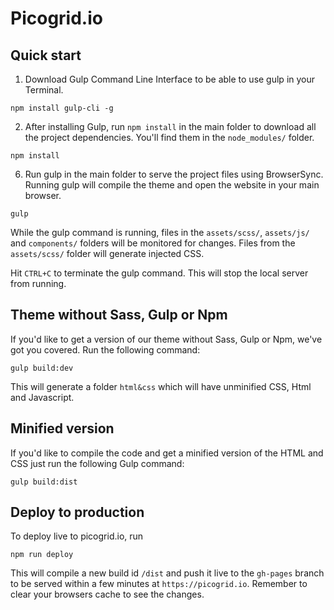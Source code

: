 # Picogrid.io

## Quick start

1. Download Gulp Command Line Interface to be able to use gulp in your Terminal.

```
npm install gulp-cli -g
```

2. After installing Gulp, run `npm install` in the main folder to download all the project dependencies. You'll find them in the `node_modules/` folder.

```
npm install
```

6. Run gulp in the main folder to serve the project files using BrowserSync. Running gulp will compile the theme and open the website in your main browser.

```
gulp
```

While the gulp command is running, files in the `assets/scss/`, `assets/js/` and `components/` folders will be monitored for changes. Files from the `assets/scss/` folder will generate injected CSS.

Hit `CTRL+C` to terminate the gulp command. This will stop the local server from running.

## Theme without Sass, Gulp or Npm

If you'd like to get a version of our theme without Sass, Gulp or Npm, we've got you covered. Run the following command:

```
gulp build:dev
```

This will generate a folder `html&css` which will have unminified CSS, Html and Javascript.

## Minified version

If you'd like to compile the code and get a minified version of the HTML and CSS just run the following Gulp command:

```
gulp build:dist
```

## Deploy to production

To deploy live to picogrid.io, run

```
npm run deploy
```

This will compile a new build id `/dist` and push it live to the `gh-pages` branch to be served within a few minutes at `https://picogrid.io`. Remember to clear your browsers cache to see the changes.
